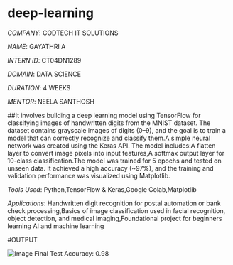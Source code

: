 # deep-learning

*COMPANY*: CODTECH IT SOLUTIONS

*NAME*: GAYATHRI A

*INTERN ID*: CT04DN1289

*DOMAIN*: DATA SCIENCE

*DURATION*: 4 WEEKS

*MENTOR*: NEELA SANTHOSH

##It involves building a deep learning model using TensorFlow for classifying images of handwritten digits from the MNIST dataset. The dataset contains grayscale images of digits (0–9), and the goal is to train a model that can correctly recognize and classify them.A simple neural network was created using the Keras API. The model includes:A flatten layer to convert image pixels into input features,A softmax output layer for 10-class classification.The model was trained for 5 epochs and tested on unseen data. It achieved a high accuracy (~97%), and the training and validation performance was visualized using Matplotlib.

*Tools Used*: Python,TensorFlow & Keras,Google Colab,Matplotlib

*Applications*: Handwritten digit recognition for postal automation or bank check processing,Basics of image classification used in facial recognition, object detection, and medical imaging,Foundational project for beginners learning AI and machine learning

#OUTPUT

![Image](https://github.com/user-attachments/assets/725f8e00-78ec-4dc1-a4eb-4e939d8f7490)
 Final Test Accuracy: 0.98

